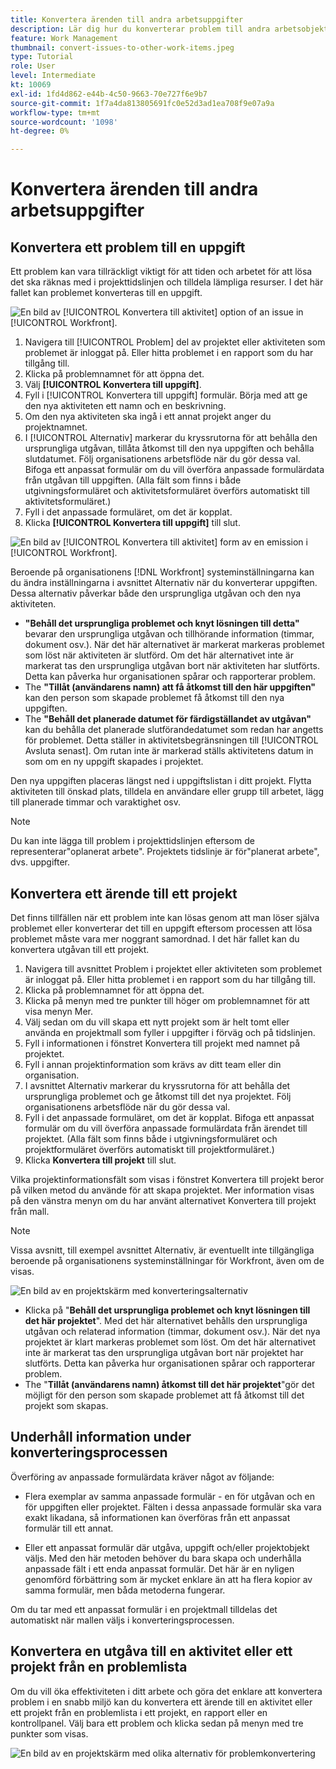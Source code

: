 ```yaml
---
title: Konvertera ärenden till andra arbetsuppgifter
description: Lär dig hur du konverterar problem till andra arbetsobjekt.
feature: Work Management
thumbnail: convert-issues-to-other-work-items.jpeg
type: Tutorial
role: User
level: Intermediate
kt: 10069
exl-id: 1fd4d862-e44b-4c50-9663-70e727f6e9b7
source-git-commit: 1f7a4da813805691fc0e52d3ad1ea708f9e07a9a
workflow-type: tm+mt
source-wordcount: '1098'
ht-degree: 0%

---
```


# Konvertera ärenden till andra arbetsuppgifter

## Konvertera ett problem till en uppgift

Ett problem kan vara tillräckligt viktigt för att tiden och arbetet för att lösa det ska räknas med i projekttidslinjen och tilldela lämpliga resurser. I det här fallet kan problemet konverteras till en uppgift.

![En bild av [!UICONTROL Konvertera till aktivitet] option of an issue in [!UICONTROL Workfront].](assets/15-convert-issue-to-task-menu-option.png)

1. Navigera till [!UICONTROL Problem] del av projektet eller aktiviteten som problemet är inloggat på. Eller hitta problemet i en rapport som du har tillgång till.
1. Klicka på problemnamnet för att öppna det.
1. Välj **[!UICONTROL Konvertera till uppgift]**.
1. Fyll i [!UICONTROL Konvertera till uppgift] formulär. Börja med att ge den nya aktiviteten ett namn och en beskrivning.
1. Om den nya aktiviteten ska ingå i ett annat projekt anger du projektnamnet.
1. I [!UICONTROL Alternativ] markerar du kryssrutorna för att behålla den ursprungliga utgåvan, tillåta åtkomst till den nya uppgiften och behålla slutdatumet. Följ organisationens arbetsflöde när du gör dessa val. Bifoga ett anpassat formulär om du vill överföra anpassade formulärdata från utgåvan till uppgiften. (Alla fält som finns i både utgivningsformuläret och aktivitetsformuläret överförs automatiskt till aktivitetsformuläret.)
1. Fyll i det anpassade formuläret, om det är kopplat.
1. Klicka **[!UICONTROL Konvertera till uppgift]** till slut.

![En bild av [!UICONTROL Konvertera till aktivitet] form av en emission i [!UICONTROL Workfront].](assets/16-convert-to-task-options.png)

Beroende på organisationens [!DNL Workfront] systeminställningarna kan du ändra inställningarna i avsnittet Alternativ när du konverterar uppgiften. Dessa alternativ påverkar både den ursprungliga utgåvan och den nya aktiviteten.

* **&quot;Behåll det ursprungliga problemet och knyt lösningen till detta&quot;** bevarar den ursprungliga utgåvan och tillhörande information (timmar, dokument osv.). När det här alternativet är markerat markeras problemet som löst när aktiviteten är slutförd. Om det här alternativet inte är markerat tas den ursprungliga utgåvan bort när aktiviteten har slutförts. Detta kan påverka hur organisationen spårar och rapporterar problem.
* The **&quot;Tillåt (användarens namn) att få åtkomst till den här uppgiften&quot;** kan den person som skapade problemet få åtkomst till den nya uppgiften.
* The **&quot;Behåll det planerade datumet för färdigställandet av utgåvan&quot;** kan du behålla det planerade slutförandedatumet som redan har angetts för problemet. Detta ställer in aktivitetsbegränsningen till [!UICONTROL Avsluta senast]. Om rutan inte är markerad ställs aktivitetens datum in som om en ny uppgift skapades i projektet.

Den nya uppgiften placeras längst ned i uppgiftslistan i ditt projekt. Flytta aktiviteten till önskad plats, tilldela en användare eller grupp till arbetet, lägg till planerade timmar och varaktighet osv.

>[!NOTE]
>
>Du kan inte lägga till problem i projekttidslinjen eftersom de representerar&quot;oplanerat arbete&quot;. Projektets tidslinje är för&quot;planerat arbete&quot;, dvs. uppgifter.

## Konvertera ett ärende till ett projekt

Det finns tillfällen när ett problem inte kan lösas genom att man löser själva problemet eller konverterar det till en uppgift eftersom processen att lösa problemet måste vara mer noggrant samordnad. I det här fallet kan du konvertera utgåvan till ett projekt.

1. Navigera till avsnittet Problem i projektet eller aktiviteten som problemet är inloggat på. Eller hitta problemet i en rapport som du har tillgång till.
1. Klicka på problemnamnet för att öppna det.
1. Klicka på menyn med tre punkter till höger om problemnamnet för att visa menyn Mer.
1. Välj sedan om du vill skapa ett nytt projekt som är helt tomt eller använda en projektmall som fyller i uppgifter i förväg och på tidslinjen.
1. Fyll i informationen i fönstret Konvertera till projekt med namnet på projektet.
1. Fyll i annan projektinformation som krävs av ditt team eller din organisation.
1. I avsnittet Alternativ markerar du kryssrutorna för att behålla det ursprungliga problemet och ge åtkomst till det nya projektet. Följ organisationens arbetsflöde när du gör dessa val.
1. Fyll i det anpassade formuläret, om det är kopplat. Bifoga ett anpassat formulär om du vill överföra anpassade formulärdata från ärendet till projektet. (Alla fält som finns både i utgivningsformuläret och projektformuläret överförs automatiskt till projektformuläret.)
1. Klicka **Konvertera till projekt** till slut.

Vilka projektinformationsfält som visas i fönstret Konvertera till projekt beror på vilken metod du använde för att skapa projektet. Mer information visas på den vänstra menyn om du har använt alternativet Konvertera till projekt från mall.

>[!NOTE]
>
>Vissa avsnitt, till exempel avsnittet Alternativ, är eventuellt inte tillgängliga beroende på organisationens systeminställningar för Workfront, även om de visas.

![En bild av en projektskärm med konverteringsalternativ](assets/conversion-options.png)

* Klicka på &quot;**Behåll det ursprungliga problemet och knyt lösningen till det här projektet**&quot;. Med det här alternativet behålls den ursprungliga utgåvan och relaterad information (timmar, dokument osv.). När det nya projektet är klart markeras problemet som löst. Om det här alternativet inte är markerat tas den ursprungliga utgåvan bort när projektet har slutförts. Detta kan påverka hur organisationen spårar och rapporterar problem.
* The &quot;**Tillåt (användarens namn) åtkomst till det här projektet**&quot;gör det möjligt för den person som skapade problemet att få åtkomst till det projekt som skapas.

## Underhåll information under konverteringsprocessen

<!-- Need link to wf one doc article below 

To learn about what information transfers when you convert an issue to a task or project, we recommend you read through the conversion considerations in the article, Convert issues. This lists what information is kept when converting issues and what isn’t. Workfront recommends you become familiar with these considerations so you don’t lose important information when converting issues to tasks or projects.

-->

Överföring av anpassade formulärdata kräver något av följande:

* Flera exemplar av samma anpassade formulär - en för utgåvan och en för uppgiften eller projektet. Fälten i dessa anpassade formulär ska vara exakt likadana, så informationen kan överföras från ett anpassat formulär till ett annat.

* Eller ett anpassat formulär där utgåva, uppgift och/eller projektobjekt väljs. Med den här metoden behöver du bara skapa och underhålla anpassade fält i ett enda anpassat formulär. Det här är en nyligen genomförd förbättring som är mycket enklare än att ha flera kopior av samma formulär, men båda metoderna fungerar.



<!-- Need link to wf one doc article below

Learn more in the article, Transfer custom form data to a larger work item.

-->

<!-- Pro tips graphic -->

Om du tar med ett anpassat formulär i en projektmall tilldelas det automatiskt när mallen väljs i konverteringsprocessen.

<!-- Learn more graphic and documentation article links 

* Convert issues
* Transfer custom form data to a larger work item
* Overview of resolving and resolvable objects
* Understanding resolving and resolvable objects
* Unlink issues from their resolvable objects

-->

## Konvertera en utgåva till en aktivitet eller ett projekt från en problemlista

Om du vill öka effektiviteten i ditt arbete och göra det enklare att konvertera problem i en snabb miljö kan du konvertera ett ärende till en aktivitet eller ett projekt från en problemlista i ett projekt, en rapport eller en kontrollpanel. Välj bara ett problem och klicka sedan på menyn med tre punkter som visas.

![En bild av en projektskärm med olika alternativ för problemkonvertering](assets/convert-from-a-list.png)

